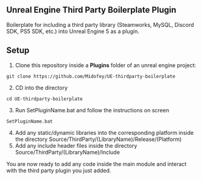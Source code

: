 ## Unreal Engine Third Party Boilerplate Plugin
Boilerplate for including a third party library (Steamworks, MySQL, Discord SDK, PS5 SDK, etc.) into Unreal Engine 5 as a plugin.

## Setup
1. Clone this repository inside a **Plugins** folder of an unreal engine project:
```
git clone https://github.com/Midofey/UE-thirdparty-boilerplate
```
2. CD into the directory
```
cd UE-thirdparty-boilerplate
```
3. Run SetPluginName.bat and follow the instructions on screen
```
SetPluginName.bat
```
4. Add any static/dynamic libraries into the corresponding platform inside the directory Source/ThirdParty/(LibraryName)/Release/(Platform)
5. Add any include header files inside the directory Source/ThirdParty/(LibraryName)/Include

You are now ready to add any code inside the main module and interact with the third party plugin you just added.
